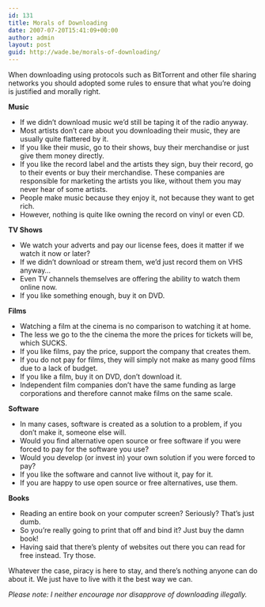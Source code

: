 ```yaml
---
id: 131
title: Morals of Downloading
date: 2007-07-20T15:41:09+00:00
author: admin
layout: post
guid: http://wade.be/morals-of-downloading/
---
```

<p class="lead">
  When downloading using protocols such as BitTorrent and other file sharing networks you should adopted some rules to ensure that what you&#8217;re doing is justified and morally right.
</p>

**Music**

  * If we didn&#8217;t download music we&#8217;d still be taping it of the radio anyway.
  * Most artists don&#8217;t care about you downloading their music, they are usually quite flattered by it.
  * If you like their music, go to their shows, buy their merchandise or just give them money directly.
  * If you like the record label and the artists they sign, buy their record, go to their events or buy their merchandise. These companies are responsible for marketing the artists you like, without them you may never hear of some artists.
  * People make music because they enjoy it, not because they want to get rich.
  * However, nothing is quite like owning the record on vinyl or even CD.

**TV Shows**

  * We watch your adverts and pay our license fees, does it matter if we watch it now or later?
  * If we didn&#8217;t download or stream them, we&#8217;d just record them on VHS anyway&#8230;
  * Even TV channels themselves are offering the ability to watch them online now.
  * If you like something enough, buy it on DVD.

**Films**

  * Watching a film at the cinema is no comparison to watching it at home.
  * The less we go to the the cinema the more the prices for tickets will be, which SUCKS.
  * If you like films, pay the price, support the company that creates them.
  * If you do not pay for films, they will simply not make as many good films due to a lack of budget.
  * If you like a film, buy it on DVD, don&#8217;t download it.
  * Independent film companies don&#8217;t have the same funding as large corporations and therefore cannot make films on the same scale.

**Software**

  * In many cases, software is created as a solution to a problem, if you don&#8217;t make it, someone else will.
  * Would you find alternative open source or free software if you were forced to pay for the software you use?
  * Would you develop (or invest in) your own solution if you were forced to pay?
  * If you like the software and cannot live without it, pay for it.
  * If you are happy to use open source or free alternatives, use them.

**Books**

  * Reading an entire book on your computer screen? Seriously? That&#8217;s just dumb.
  * So you&#8217;re really going to print that off and bind it? Just buy the damn book!
  * Having said that there&#8217;s plenty of websites out there you can read for free instead. Try those.

Whatever the case, piracy is here to stay, and there&#8217;s nothing anyone can do about it. We just have to live with it the best way we can.

_Please note: I neither encourage nor disapprove of downloading illegally._